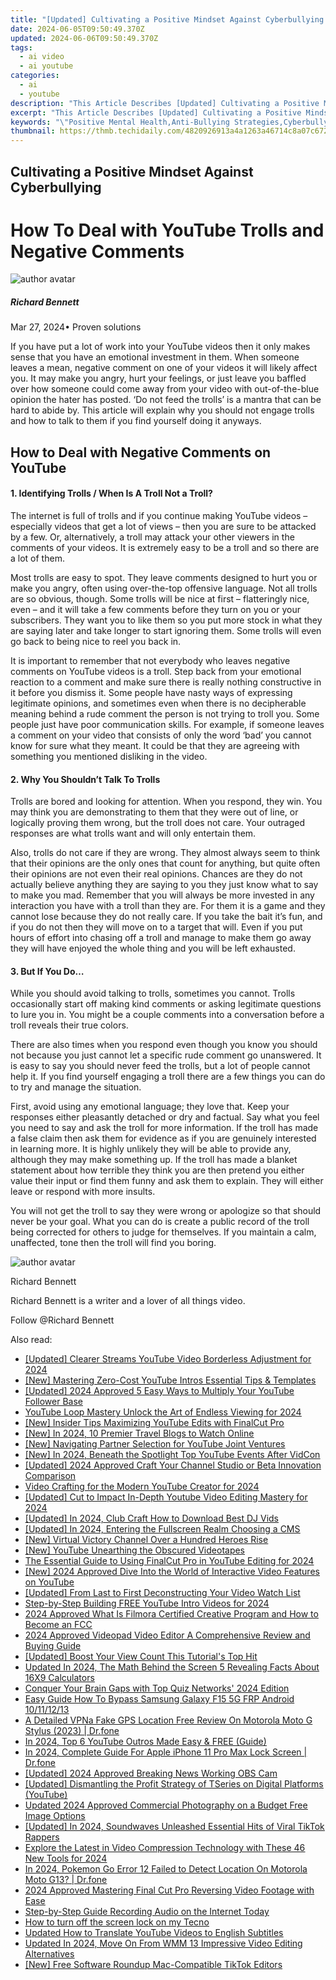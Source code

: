 ```yaml
---
title: "[Updated] Cultivating a Positive Mindset Against Cyberbullying for 2024"
date: 2024-06-05T09:50:49.370Z
updated: 2024-06-06T09:50:49.370Z
tags:
  - ai video
  - ai youtube
categories:
  - ai
  - youtube
description: "This Article Describes [Updated] Cultivating a Positive Mindset Against Cyberbullying for 2024"
excerpt: "This Article Describes [Updated] Cultivating a Positive Mindset Against Cyberbullying for 2024"
keywords: "\"Positive Mental Health,Anti-Bullying Strategies,Cyberbullying Prevention,Emotional Resilience,Mindset Development,Online Safety Tips,Bullying Awareness\""
thumbnail: https://thmb.techidaily.com/4820926913a4a1263a46714c8a07c6721c528103224c7dceab692252cbf067a0.jpg
---
```


## Cultivating a Positive Mindset Against Cyberbullying

# How To Deal with YouTube Trolls and Negative Comments

![author avatar](https://images.wondershare.com/filmora/article-images/richard-bennett.jpg)

##### Richard Bennett

 Mar 27, 2024• Proven solutions

 If you have put a lot of work into your YouTube videos then it only makes sense that you have an emotional investment in them. When someone leaves a mean, negative comment on one of your videos it will likely affect you. It may make you angry, hurt your feelings, or just leave you baffled over how someone could come away from your video with out-of-the-blue opinion the hater has posted. ‘Do not feed the trolls’ is a mantra that can be hard to abide by. This article will explain why you should not engage trolls and how to talk to them if you find yourself doing it anyways.

## How to Deal with Negative Comments on YouTube

#### 1\. Identifying Trolls / When Is A Troll Not a Troll?

 The internet is full of trolls and if you continue making YouTube videos – especially videos that get a lot of views – then you are sure to be attacked by a few. Or, alternatively, a troll may attack your other viewers in the comments of your videos. It is extremely easy to be a troll and so there are a lot of them.

 Most trolls are easy to spot. They leave comments designed to hurt you or make you angry, often using over-the-top offensive language. Not all trolls are so obvious, though. Some trolls will be nice at first – flatteringly nice, even – and it will take a few comments before they turn on you or your subscribers. They want you to like them so you put more stock in what they are saying later and take longer to start ignoring them. Some trolls will even go back to being nice to reel you back in.

 It is important to remember that not everybody who leaves negative comments on YouTube videos is a troll. Step back from your emotional reaction to a comment and make sure there is really nothing constructive in it before you dismiss it. Some people have nasty ways of expressing legitimate opinions, and sometimes even when there is no decipherable meaning behind a rude comment the person is not trying to troll you. Some people just have poor communication skills. For example, if someone leaves a comment on your video that consists of only the word ‘bad’ you cannot know for sure what they meant. It could be that they are agreeing with something you mentioned disliking in the video.

#### 2\. Why You Shouldn’t Talk To Trolls

 Trolls are bored and looking for attention. When you respond, they win. You may think you are demonstrating to them that they were out of line, or logically proving them wrong, but the troll does not care. Your outraged responses are what trolls want and will only entertain them.

 Also, trolls do not care if they are wrong. They almost always seem to think that their opinions are the only ones that count for anything, but quite often their opinions are not even their real opinions. Chances are they do not actually believe anything they are saying to you they just know what to say to make you mad. Remember that you will always be more invested in any interaction you have with a troll than they are. For them it is a game and they cannot lose because they do not really care. If you take the bait it’s fun, and if you do not then they will move on to a target that will. Even if you put hours of effort into chasing off a troll and manage to make them go away they will have enjoyed the whole thing and you will be left exhausted.

#### 3\. But If You Do…

 While you should avoid talking to trolls, sometimes you cannot. Trolls occasionally start off making kind comments or asking legitimate questions to lure you in. You might be a couple comments into a conversation before a troll reveals their true colors.

 There are also times when you respond even though you know you should not because you just cannot let a specific rude comment go unanswered. It is easy to say you should never feed the trolls, but a lot of people cannot help it. If you find yourself engaging a troll there are a few things you can do to try and manage the situation.

 First, avoid using any emotional language; they love that. Keep your responses either pleasantly detached or dry and factual. Say what you feel you need to say and ask the troll for more information. If the troll has made a false claim then ask them for evidence as if you are genuinely interested in learning more. It is highly unlikely they will be able to provide any, although they may make something up. If the troll has made a blanket statement about how terrible they think you are then pretend you either value their input or find them funny and ask them to explain. They will either leave or respond with more insults.

 You will not get the troll to say they were wrong or apologize so that should never be your goal. What you can do is create a public record of the troll being corrected for others to judge for themselves. If you maintain a calm, unaffected, tone then the troll will find you boring.

![author avatar](https://images.wondershare.com/filmora/article-images/richard-bennett.jpg)

Richard Bennett

Richard Bennett is a writer and a lover of all things video.

Follow @Richard Bennett

<span class="atpl-alsoreadstyle">Also read:</span>
<div><ul>
<li><a href="https://facebook-video-footage.techidaily.com/updated-clearer-streams-youtube-video-borderless-adjustment-for-2024/"><u>[Updated] Clearer Streams  YouTube Video Borderless Adjustment for 2024</u></a></li>
<li><a href="https://facebook-video-footage.techidaily.com/new-mastering-zero-cost-youtube-intros-essential-tips-and-templates/"><u>[New] Mastering Zero-Cost YouTube Intros  Essential Tips & Templates</u></a></li>
<li><a href="https://facebook-video-footage.techidaily.com/updated-2024-approved-5-easy-ways-to-multiply-your-youtube-follower-base/"><u>[Updated] 2024 Approved  5 Easy Ways to Multiply Your YouTube Follower Base</u></a></li>
<li><a href="https://facebook-video-footage.techidaily.com/youtube-loop-mastery-unlock-the-art-of-endless-viewing-for-2024/"><u>YouTube Loop Mastery  Unlock the Art of Endless Viewing for 2024</u></a></li>
<li><a href="https://facebook-video-footage.techidaily.com/new-insider-tips-maximizing-youtube-edits-with-finalcut-pro/"><u>[New] Insider Tips  Maximizing YouTube Edits with FinalCut Pro</u></a></li>
<li><a href="https://facebook-video-footage.techidaily.com/new-in-2024-10-premier-travel-blogs-to-watch-online/"><u>[New] In 2024, 10 Premier Travel Blogs to Watch Online</u></a></li>
<li><a href="https://facebook-video-footage.techidaily.com/new-navigating-partner-selection-for-youtube-joint-ventures/"><u>[New] Navigating Partner Selection for YouTube Joint Ventures</u></a></li>
<li><a href="https://facebook-video-footage.techidaily.com/new-in-2024-beneath-the-spotlight-top-youtube-events-after-vidcon/"><u>[New] In 2024, Beneath the Spotlight  Top YouTube Events After VidCon</u></a></li>
<li><a href="https://facebook-video-footage.techidaily.com/updated-2024-approved-craft-your-channel-studio-or-beta-innovation-comparison/"><u>[Updated] 2024 Approved  Craft Your Channel  Studio or Beta Innovation Comparison</u></a></li>
<li><a href="https://facebook-video-footage.techidaily.com/video-crafting-for-the-modern-youtube-creator-for-2024/"><u>Video Crafting for the Modern YouTube Creator for 2024</u></a></li>
<li><a href="https://facebook-video-footage.techidaily.com/updated-cut-to-impact-in-depth-youtube-video-editing-mastery-for-2024/"><u>[Updated] Cut to Impact  In-Depth Youtube Video Editing Mastery for 2024</u></a></li>
<li><a href="https://facebook-video-footage.techidaily.com/updated-in-2024-club-craft-how-to-download-best-dj-vids/"><u>[Updated] In 2024, Club Craft  How to Download Best DJ Vids</u></a></li>
<li><a href="https://facebook-video-footage.techidaily.com/updated-in-2024-entering-the-fullscreen-realm-choosing-a-cms/"><u>[Updated] In 2024, Entering the Fullscreen Realm  Choosing a CMS</u></a></li>
<li><a href="https://facebook-video-footage.techidaily.com/new-virtual-victory-channel-over-a-hundred-heroes-rise/"><u>[New] Virtual Victory Channel  Over a Hundred Heroes Rise</u></a></li>
<li><a href="https://facebook-video-footage.techidaily.com/new-youtube-unearthing-the-obscured-videotapes/"><u>[New] YouTube  Unearthing the Obscured Videotapes</u></a></li>
<li><a href="https://facebook-video-footage.techidaily.com/the-essential-guide-to-using-finalcut-pro-in-youtube-editing-for-2024/"><u>The Essential Guide to Using FinalCut Pro in YouTube Editing for 2024</u></a></li>
<li><a href="https://facebook-video-footage.techidaily.com/new-2024-approved-dive-into-the-world-of-interactive-video-features-on-youtube/"><u>[New] 2024 Approved  Dive Into the World of Interactive Video Features on YouTube</u></a></li>
<li><a href="https://facebook-video-footage.techidaily.com/updated-from-last-to-first-deconstructing-your-video-watch-list/"><u>[Updated] From Last to First  Deconstructing Your Video Watch List</u></a></li>
<li><a href="https://facebook-video-footage.techidaily.com/step-by-step-building-free-youtube-intro-videos-for-2024/"><u>Step-by-Step  Building FREE YouTube Intro Videos for 2024</u></a></li>
<li><a href="https://facebook-video-footage.techidaily.com/2024-approved-what-is-filmora-certified-creative-program-and-how-to-become-an-fcc/"><u>2024 Approved  What Is Filmora Certified Creative Program and How to Become an FCC</u></a></li>
<li><a href="https://video-content-creator.techidaily.com/2024-approved-videopad-video-editor-a-comprehensive-review-and-buying-guide/"><u>2024 Approved Videopad Video Editor A Comprehensive Review and Buying Guide</u></a></li>
<li><a href="https://extra-resources.techidaily.com/updated-boost-your-view-count-this-tutorials-top-hit/"><u>[Updated] Boost Your View Count  This Tutorial's Top Hit</u></a></li>
<li><a href="https://video-content-creator.techidaily.com/updated-in-2024-the-math-behind-the-screen-5-revealing-facts-about-16x9-calculators/"><u>Updated In 2024, The Math Behind the Screen 5 Revealing Facts About 16X9 Calculators</u></a></li>
<li><a href="https://extra-lessons.techidaily.com/conquer-your-brain-gaps-with-top-quiz-networks-2024-edition/"><u>Conquer Your Brain Gaps with Top Quiz Networks' 2024 Edition</u></a></li>
<li><a href="https://bypass-frp.techidaily.com/easy-guide-how-to-bypass-samsung-galaxy-f15-5g-frp-android-10111213-by-drfone-android/"><u>Easy Guide How To Bypass Samsung Galaxy F15 5G FRP Android 10/11/12/13</u></a></li>
<li><a href="https://location-fake.techidaily.com/a-detailed-vpna-fake-gps-location-free-review-on-motorola-moto-g-stylus-2023-drfone-by-drfone-virtual-android/"><u>A Detailed VPNa Fake GPS Location Free Review On Motorola Moto G Stylus (2023) | Dr.fone</u></a></li>
<li><a href="https://youtube-stream.techidaily.com/in-2024-top-6-youtube-outros-made-easy-and-free-guide/"><u>In 2024, Top 6 YouTube Outros Made Easy & FREE (Guide)</u></a></li>
<li><a href="https://iphone-unlock.techidaily.com/in-2024-complete-guide-for-apple-iphone-11-pro-max-lock-screen-drfone-by-drfone-ios/"><u>In 2024, Complete Guide For Apple iPhone 11 Pro Max Lock Screen | Dr.fone</u></a></li>
<li><a href="https://screen-mirroring-recording.techidaily.com/updated-2024-approved-breaking-news-working-obs-cam/"><u>[Updated] 2024 Approved  Breaking News  Working OBS Cam</u></a></li>
<li><a href="https://youtube-videos.techidaily.com/updated-dismantling-the-profit-strategy-of-tseries-on-digital-platforms-youtube/"><u>[Updated] Dismantling the Profit Strategy of TSeries on Digital Platforms (YouTube)</u></a></li>
<li><a href="https://ai-video-tools.techidaily.com/updated-2024-approved-commercial-photography-on-a-budget-free-image-options/"><u>Updated 2024 Approved Commercial Photography on a Budget Free Image Options</u></a></li>
<li><a href="https://tiktok-videos.techidaily.com/updated-in-2024-soundwaves-unleashed-essential-hits-of-viral-tiktok-rappers/"><u>[Updated] In 2024, Soundwaves Unleashed  Essential Hits of Viral TikTok Rappers</u></a></li>
<li><a href="https://some-techniques.techidaily.com/explore-the-latest-in-video-compression-technology-with-these-46-new-tools-for-2024/"><u>Explore the Latest in Video Compression Technology with These 46 New Tools for 2024</u></a></li>
<li><a href="https://android-pokemon-go.techidaily.com/in-2024-pokemon-go-error-12-failed-to-detect-location-on-motorola-moto-g13-drfone-by-drfone-virtual-android/"><u>In 2024, Pokemon Go Error 12 Failed to Detect Location On Motorola Moto G13? | Dr.fone</u></a></li>
<li><a href="https://ai-video-tools.techidaily.com/2024-approved-mastering-final-cut-pro-reversing-video-footage-with-ease/"><u>2024 Approved Mastering Final Cut Pro Reversing Video Footage with Ease</u></a></li>
<li><a href="https://desktop-recording.techidaily.com/step-by-step-guide-recording-audio-on-the-internet-today/"><u>Step-by-Step Guide  Recording Audio on the Internet Today</u></a></li>
<li><a href="https://review-topics.techidaily.com/how-to-turn-off-the-screen-lock-on-my-tecno-by-drfone-android-unlock-android-unlock/"><u>How to turn off the screen lock on my Tecno</u></a></li>
<li><a href="https://ai-voice-clone.techidaily.com/updated-how-to-translate-youtube-videos-to-english-subtitles/"><u>Updated How to Translate YouTube Videos to English Subtitles</u></a></li>
<li><a href="https://video-content-creator.techidaily.com/updated-in-2024-move-on-from-wmm-13-impressive-video-editing-alternatives/"><u>Updated In 2024, Move On From WMM 13 Impressive Video Editing Alternatives</u></a></li>
<li><a href="https://tiktok-clips.techidaily.com/new-free-software-roundup-mac-compatible-tiktok-editors/"><u>[New] Free Software Roundup  Mac-Compatible TikTok Editors</u></a></li>
</ul></div>

<ins class="adsbygoogle"
      style="display:block"
      data-ad-client="ca-pub-7571918770474297"
      data-ad-slot="8358498916"
      data-ad-format="auto"
      data-full-width-responsive="true"></ins>